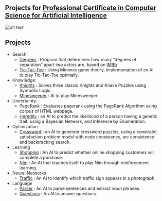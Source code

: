 ## Projects for [Professional Certificate in Computer Science for Artificial Intelligence](https://www.edx.org/professional-certificate/harvardx-computer-science-for-artifical-intelligence)

![alt text](https://prod-discovery.edx-cdn.org/organization/logos/44022f13-20df-4666-9111-cede3e5dc5b6-2cc39992c67a.png)
## Projects
  - Search:
    - [Degrees](./Project%20Search%20-%20Degree/) : Program that determines how many “degrees of separation” apart two actors are, based on [IMBb](https://imdb.com)
    - [Tic-Tac-Toe](./Project%20Search%20-%20Tic%20Tac%20Toe/) : Using Minimax game theory, implementation of an AI to play Tic-Tac-Toe optimally.
  - Knowledge:
    - [Knights](./Project%20Knowledge%20-%20Knights/) : Solves three classic Knights and Knave Puzzles using Symbolic Logic.
    - [Minesweeper](./Project%20Knowledge%20-%20Minesweeper/) : AI to play Minesweeper.
  - Uncertainty:
    - [PageRank](./Project%20Uncertainty%20-%20Pagerank/) : Evaluates pagerank using the PageRank Algorithm using corpus of HTML webpage.
    - [Heredity](./Project%20Uncertainty%20-%20Heredity/) : an AI to predict the likelihood of a person having a genetic trait, using a Bayesian Network, and Inference by Enumeration.
  - Optimization
    - [Crossword](./Project%20Optimisation%20-%20Crossword/) : an AI to generate crossword puzzles, using a constraint satisfaction problem model with node consistency, arc consistency and backtracking search.
  - Learning
    - [Shopping](./Project%20Learning%20-%20Shopping/) : An AI to predict whether online shopping customers will complete a purchase.
    - [Nim](./Project%20Learning%20-%20Nim/) : An AI that teaches itself to play Nim through reinforcement learning.
  - Neural Networks
    - [Traffic](./Project%20Neural%20Networks%20-%20Traffic/) : An AI to identify which traffic sign appears in a photograph.
  - Language
    - [Parser](./Project%20Language%20-%20Parser/) : An AI to parse sentences and extract noun phrases.
    - [Questions](./Project%20Language%20-%20Questions/) : An AI to answer questions.


